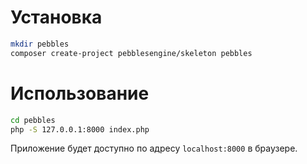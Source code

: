 # Установка

```bash
mkdir pebbles
composer create-project pebblesengine/skeleton pebbles
```

# Использование

```bash
cd pebbles
php -S 127.0.0.1:8000 index.php
```

Приложение будет доступно по адресу `localhost:8000` в браузере.
